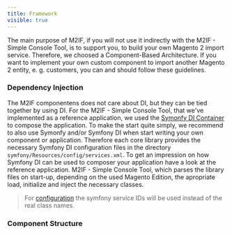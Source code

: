 ```yaml
---
title: Framework
visible: true
---
```


The main purpose of M2IF, if you will not use it indirectly with the M2IF - Simple Console Tool, is to support you, to build your own Magento 2 import service. Therefore, we choosed a Component-Based Architecture. If you want to implement your own custom component to import another Magento 2 entity, e. g. customers, you can and should follow these guidelines.

### Dependency Injection

The M2IF componentens does not care about DI, but they can be tied together by using DI. For the M2IF - Simple Console Tool, that we've implemented as a reference application, we used the [Symonfy DI Container](http://symfony.com/doc/current/components/dependency_injection.html) to compose the application. To make the start quite simply, we recommend to also use Symonfy and/or Symfony DI when start writing your own component or application. Therefore each core library provides the necessary Symfony DI configuration files in the directory `symfony/Resources/config/services.xml`. To get an impression on how Symfony DI can be used to composer your application have a look at the reference application. M2IF - Simple Console Tool, which parses the library files on start-up, depending on the used Magento Edition, the apropriate load, initialize and inject the necessary classes.

> For [configuration](#configuration) the symfony service IDs will be used instead of the real class names.

### Component Structure
